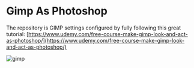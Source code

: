 # Gimp As Photoshop

The repository is GIMP settings configured by fully following this great tutorial:
[https://www.udemy.com/free-course-make-gimp-look-and-act-as-photoshop/](https://www.udemy.com/free-course-make-gimp-look-and-act-as-photoshop/)

![gimp](https://lh3.googleusercontent.com/hhhRGv_80VdBZPUevksvGFp8_cToBdW3b-MUI7Qiyyt5GwoVOds_DaM6BLkTYkkIeRh5Pz0k4yYGeORq0DK3CpTOR0VdnyThtIVyFXNHfj407i1t-U9GjXweru3HyyisKyNJmXGG5FxcFrBKm2gii-DQ3m5Txzhxw-vqgwjFXJCJ3ZnFyVrZ-WKK1fjuu9ynpzu98iG_z3xpVIOsmk9fBNk5HPElSHgNLwZ4JkluYXyeIOChMRk2QbC14Rnp0gorNmVy92D_NBCUgTvHi2dXo6ALcLK4N0_KBPzq3ASmpViw7HeagzpV25Yrwy2U-LHof0H1lngJNWrkgKyA4p5_CL7DL7996eoZi3qVqDh7KVn0eKYCovm7iiiCSi0Sl9Va_Jxkas2K2Nj1FVqhuJc5_dD_51wjfJ19zKA_PHOuo7qagWGL28rCpjtgOfQ8JPK1_rssstTqu3CtHN94YE6gkC8bTBKiFNkhiMSr6o8301nu8u25bsWQuSFumHiBUpguk1FPCl7IllH_WTtbadFF8TR4_CVdQRrUtZx2nUWqxG_U3USqK52mhKXPi3noosSlQHJsaULj=w1304-h702)
